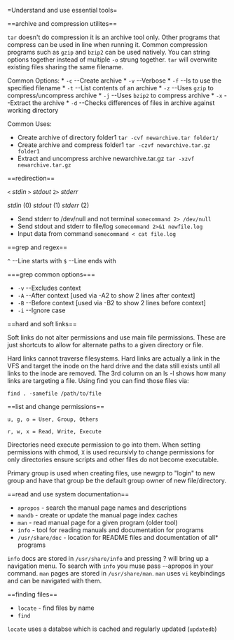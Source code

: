 =Understand and use essential tools=

==archive and compression utilites==

`tar` doesn't do compression it is an archive tool only. Other programs that compress can be used in line when running it. Common compression programs such as `gzip` and `bzip2` can be used natively. You can string options together instead of multiple `-o` strung together. `tar` will overwrite existing files sharing the same filename. 

Common Options:
        * `-c` --Create archive
        * `-v` --Verbose
        * `-f` --Is to use the specified filename
        * `-t` --List contents of an archive
        * `-z` --Uses `gzip` to compress/uncompress archive
        * `-j` --Uses `bzip2` to compress archive
        * `-x` --Extract the archive
        * `-d` --Checks differences of files in archive against working directory

Common Uses:

* Create archive of directory folder1
`tar -cvf newarchive.tar folder1/`
* Create archive and compress folder1
`tar -czvf newarchive.tar.gz folder1`
* Extract and uncompress archive newarchive.tar.gz
`tar -xzvf newarchive.tar.gz`

==redirection==

`<` *stdin*
`>` *stdout*
`2>` *stderr*

*stdin* (0)
*stdout* (1)
*stderr* (2)

* Send stderr to /dev/null and not terminal
`somecommand 2> /dev/null`
* Send stdout and stderr to file/log
`somecommand 2>&1 newfile.log`
* Input data from command
`somecommand < cat file.log`

==grep and regex==

`^` --Line starts with 
`$` --Line ends with

===grep common options===
- `-v` --Excludes context
- `-A` --After context [used via -A2 to show 2 lines after context]
- `-B` --Before context [used via -B2 to show 2 lines before context]
- `-i` --Ignore case

==hard and soft links==

Soft links do not alter permissions and use main file permissions. These are just shortcuts to allow for alternate paths to a given directory or file.

Hard links cannot traverse filesystems. Hard links are actually a link in the VFS and target the inode on the hard drive and the data still exists until all links to the inode are removed. The 3rd column on an ls -l shows how many links are targeting a file. Using find you can find those files via:

`find . -samefile /path/to/file`

==list and change permissions==

`u, g, o = User, Group, Others`

`r, w, x = Read, Write, Execute`

Directories need execute permission to go into them. When setting permissions with chmod, `X` is used recursivly to change permissions for only directories ensure scripts and other files do not become executable. 

Primary group is used when creating files, use newgrp to "login" to new group and have that group be the default group owner of new file/directory.

==read and use system documentation==

- `apropos` - search the manual page names and descriptions
- `mandb` - create or update the manual page index caches
- `man` - read manual page for a given program (older tool)
- `info` - tool for reading manuals and documentation for programs
- `/usr/share/doc` - location for README files and documentation of all* programs

`info` docs are stored in `/usr/share/info` and pressing ? will bring up a navigation menu. To search with `info` you muse pass --apropos in your command. `man` pages are stored in `/usr/share/man`. `man` uses `vi` keybindings and can be navigated with them.

==finding files==

- `locate` - find files by name
- `find`

`locate` uses a databse which is cached and regularly updated (`updatedb`)
